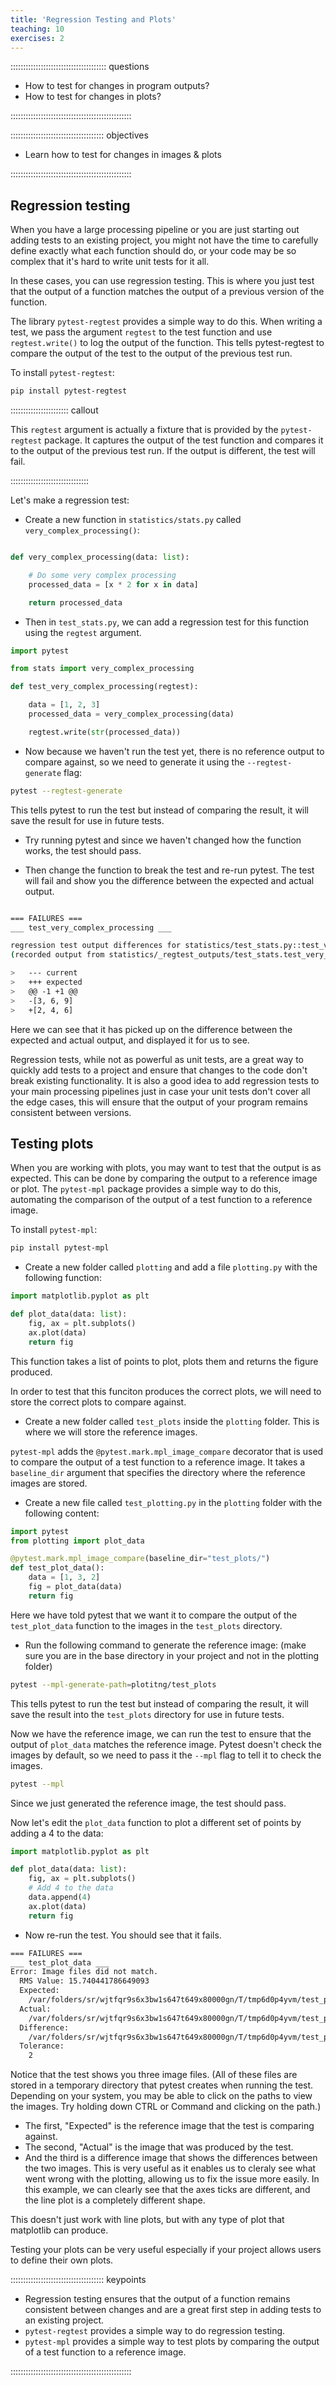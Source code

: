 ```yaml
---
title: 'Regression Testing and Plots'
teaching: 10
exercises: 2
---
```


:::::::::::::::::::::::::::::::::::::: questions 

- How to test for changes in program outputs?
- How to test for changes in plots?

::::::::::::::::::::::::::::::::::::::::::::::::

::::::::::::::::::::::::::::::::::::: objectives

- Learn how to test for changes in images & plots

::::::::::::::::::::::::::::::::::::::::::::::::

## Regression testing

When you have a large processing pipeline or you are just starting out adding tests to an existing project, you might not have the
time to carefully define exactly what each function should do, or your code may be so complex that it's hard to write unit tests for it all.

In these cases, you can use regression testing. This is where you just test that the output of a function matches the output of a previous version of the function.

The library `pytest-regtest` provides a simple way to do this. When writing a test, we pass the argument `regtest` to the test function and use `regtest.write()` to log the output of the function.
This tells pytest-regtest to compare the output of the test to the output of the previous test run.

To install `pytest-regtest`:

```bash
pip install pytest-regtest
```

::::::::::::::::::::::: callout

This `regtest` argument is actually a fixture that is provided by the `pytest-regtest` package. It captures
the output of the test function and compares it to the output of the previous test run. If the output is
different, the test will fail.

:::::::::::::::::::::::::::::::

Let's make a regression test:

- Create a new function in `statistics/stats.py` called `very_complex_processing()`:

```python

def very_complex_processing(data: list):

    # Do some very complex processing
    processed_data = [x * 2 for x in data]

    return processed_data
```

- Then in `test_stats.py`, we can add a regression test for this function using the `regtest` argument.

```python
import pytest

from stats import very_complex_processing

def test_very_complex_processing(regtest):

    data = [1, 2, 3]
    processed_data = very_complex_processing(data)

    regtest.write(str(processed_data))
```

- Now because we haven't run the test yet, there is no reference output to compare against, 
so we need to generate it using the `--regtest-generate` flag:

```bash
pytest --regtest-generate
```

This tells pytest to run the test but instead of comparing the result, it will save the result for use in future tests.

- Try running pytest and since we haven't changed how the function works, the test should pass.

- Then change the function to break the test and re-run pytest. The test will fail and show you the difference between the expected and actual output.

```bash

=== FAILURES ===
___ test_very_complex_processing ___

regression test output differences for statistics/test_stats.py::test_very_complex_processing:
(recorded output from statistics/_regtest_outputs/test_stats.test_very_complex_processing.out)

>   --- current
>   +++ expected
>   @@ -1 +1 @@
>   -[3, 6, 9]
>   +[2, 4, 6]
```

Here we can see that it has picked up on the difference between the expected and actual output, and displayed it for us to see.

Regression tests, while not as powerful as unit tests, are a great way to quickly add tests to a project and ensure that changes to the code don't break existing functionality.
It is also a good idea to add regression tests to your main processing pipelines just in case your unit tests don't cover all the edge cases, this will
ensure that the output of your program remains consistent between versions.

## Testing plots

When you are working with plots, you may want to test that the output is as expected. This can be done by comparing the output to a reference image or plot.
The `pytest-mpl` package provides a simple way to do this, automating the comparison of the output of a test function to a reference image.

To install `pytest-mpl`:

```bash
pip install pytest-mpl
```

- Create a new folder called `plotting` and add a file `plotting.py` with the following function:

```python
import matplotlib.pyplot as plt

def plot_data(data: list):
    fig, ax = plt.subplots()
    ax.plot(data)
    return fig
```

This function takes a list of points to plot, plots them and returns the figure produced.

In order to test that this funciton produces the correct plots, we will need to store the correct plots to compare against.
- Create a new folder called `test_plots` inside the `plotting` folder. This is where we will store the reference images.

`pytest-mpl` adds the `@pytest.mark.mpl_image_compare` decorator that is used to compare the output of a test function to a reference image.
It takes a `baseline_dir` argument that specifies the directory where the reference images are stored.

- Create a new file called `test_plotting.py` in the `plotting` folder with the following content:

```python
import pytest
from plotting import plot_data

@pytest.mark.mpl_image_compare(baseline_dir="test_plots/")
def test_plot_data():
    data = [1, 3, 2]
    fig = plot_data(data)
    return fig
```

Here we have told pytest that we want it to compare the output of the `test_plot_data` function to the images in the `test_plots` directory.

- Run the following command to generate the reference image:
(make sure you are in the base directory in your project and not in the plotting folder)

```bash
pytest --mpl-generate-path=plotitng/test_plots
```

This tells pytest to run the test but instead of comparing the result, it will save the result into the `test_plots` directory for use in future tests.

Now we have the reference image, we can run the test to ensure that the output of `plot_data` matches the reference image.
Pytest doesn't check the images by default, so we need to pass it the `--mpl` flag to tell it to check the images.

```bash
pytest --mpl
```

Since we just generated the reference image, the test should pass.

Now let's edit the `plot_data` function to plot a different set of points by adding a 4 to the data:

```python
import matplotlib.pyplot as plt

def plot_data(data: list):
    fig, ax = plt.subplots()
    # Add 4 to the data
    data.append(4)
    ax.plot(data)
    return fig
```

- Now re-run the test. You should see that it fails.

```bash
=== FAILURES ===
___ test_plot_data ___
Error: Image files did not match.
  RMS Value: 15.740441786649093
  Expected:  
    /var/folders/sr/wjtfqr9s6x3bw1s647t649x80000gn/T/tmp6d0p4yvm/test_plotting.test_plot_data/baseline.png
  Actual:    
    /var/folders/sr/wjtfqr9s6x3bw1s647t649x80000gn/T/tmp6d0p4yvm/test_plotting.test_plot_data/result.png
  Difference:
    /var/folders/sr/wjtfqr9s6x3bw1s647t649x80000gn/T/tmp6d0p4yvm/test_plotting.test_plot_data/result-failed-diff.png
  Tolerance: 
    2
```

Notice that the test shows you three image files.
(All of these files are stored in a temporary directory that pytest creates when running the test.
Depending on your system, you may be able to click on the paths to view the images. Try holding down CTRL or Command and clicking on the path.)


- The first, "Expected" is the reference image that the test is comparing against.
- The second, "Actual" is the image that was produced by the test.
- And the third is a difference image that shows the differences between the two images. This is very useful as it enables us to cleraly see
what went wrong with the plotting, allowing us to fix the issue more easily. In this example, we can clearly see that the axes ticks are different, and
the line plot is a completely different shape.

This doesn't just work with line plots, but with any type of plot that matplotlib can produce.

Testing your plots can be very useful especially if your project allows users to define their own plots.


::::::::::::::::::::::::::::::::::::: keypoints 

- Regression testing ensures that the output of a function remains consistent between changes and are a great first step in adding tests to an existing project.
- `pytest-regtest` provides a simple way to do regression testing.
- `pytest-mpl` provides a simple way to test plots by comparing the output of a test function to a reference image.

::::::::::::::::::::::::::::::::::::::::::::::::

